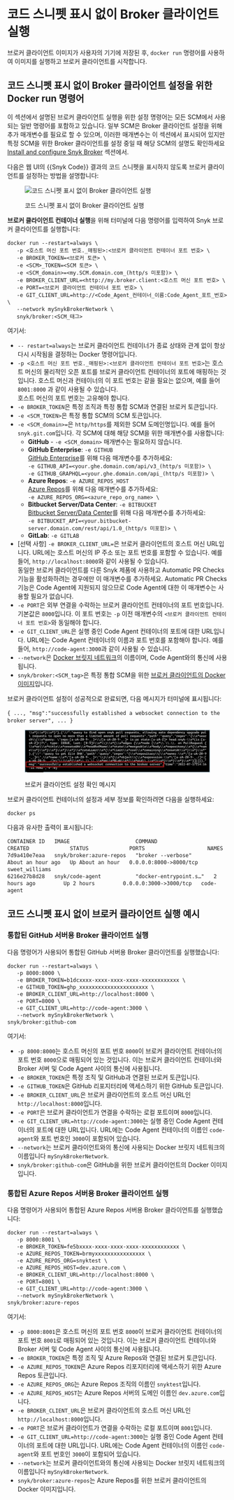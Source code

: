 # 코드 스니펫 표시 없이 Broker 클라이언트 실행

브로커 클라이언트 이미지가 사용자의 기기에 저장된 후, `docker run` 명령어를 사용하여 이미지를 실행하고 브로커 클라이언트를 시작합니다.

## 코드 스니펫 표시 없이 Broker 클라이언트 설정을 위한 Docker run 명령어

이 섹션에서 설명된 브로커 클라이언트 실행을 위한 설정 명령어는 모든 SCM에서 사용되는 일반 명령어를 포함하고 있습니다. 일부 SCM은 Broker 클라이언트 설정을 위해 추가 매개변수를 필요로 할 수 있으며, 이러한 매개변수는 이 섹션에서 표시되어 있지만 특정 SCM을 위한 Broker 클라이언트를 설정 중일 때 해당 SCM의 설명도 확인하세요 [Install and configure Snyk Broker](../../../install-and-configure-snyk-broker/) 섹션에서.

다음은 웹 UI의 {{Snyk Code}} 결과의 코드 스니펫을 표시하지 않도록 브로커 클라이언트를 설정하는 방법을 설명합니다:

<figure><img src="../../../../../.gitbook/assets/Broker - Results - without code snippets (1) (1) (1) (1) (1) (1) (1) (1) (1) (1) (1) (1) (1) (1) (1) (1) (1) (1) (1) (1) (1) (1) (1) (1) (1) (1) (1) (1) (1) (1) (1) (1) (1) (1) (1) (4) (1).png" alt="코드 스니펫 표시 없이 Broker 클라이언트 실행"><figcaption><p>코드 스니펫 표시 없이 Broker 클라이언트 실행</p></figcaption></figure>

**브로커 클라이언트 컨테이너 실행**을 위해 터미널에 다음 명령어를 입력하여 Snyk 브로커 클라이언트를 실행합니다:

```
docker run --restart=always \
   -p <호스트 머신 포트 번호._매핑된>:<브로커 클라이언트 컨테이너 포트 번호> \
   -e BROKER_TOKEN=<브로커 토큰> \
   -e <SCM>_TOKEN=<SCM 토큰> \
   -e <SCM_domain>=<my.SCM.domain.com_(http/s 미포함)> \  
   -e BROKER_CLIENT_URL=<http://my.broker.client:<호스트 머신 포트 번호> \
   -e PORT=<브로커 클라이언트 컨테이너 포트 번호> \
   -e GIT_CLIENT_URL=http://<Code_Agent_컨테이너_이름:Code_Agent_포트_번호> \
   --network mySnykBrokerNetwork \
   snyk/broker:<SCM_태그>
```

여기서:

* `-- restart=always`는 브로커 클라이언트 컨테이너가 종료 상태와 관계 없이 항상 다시 시작됨을 결정하는 Docker 명령어입니다.
* `-p <호스트 머신 포트 번호._매핑된>:<브로커 클라이언트 컨테이너 포트 번호>`는 호스트 머신의 물리적인 오픈 포트를 브로커 클라이언트 컨테이너의 포트에 매핑하는 것입니다. 호스트 머신과 컨테이너의 이 포트 번호는 같을 필요는 없으며, 예를 들어 `8001:8000` 과 같이 사용될 수 있습니다.\
  호스트 머신의 포트 번호는 고유해야 합니다.
* `-e BROKER_TOKEN`은 특정 조직과 특정 통합 SCM과 연결된 브로커 토큰입니다.
* `-e <SCM_TOKEN>`은 특정 통합 SCM의 SCM 토큰입니다.
* `-e <SCM_domain>=`은 `http/https`를 제외한 SCM 도메인명입니다. 예를 들어 `snyk.git.com`입니다. 각 SCM에 대해 해당 SCM을 위한 매개변수를 사용합니다:
    * **GitHub** - `-e <SCM_domain>` 매개변수는 필요하지 않습니다.
    * **GitHub Enterprise**: `-e GITHUB`\
      [GitHub Enterprise](../../../install-and-configure-snyk-broker/github-enterprise-prerequisites-and-steps-to-install-and-configure-broker/github-enterprise-install-and-configure-using-docker.md)를 위해 다음 매개변수를 추가하세요:\
      `-e GITHUB_API=<your.ghe.domain.com/api/v3_(http/s 미포함)> \`\
      `-e GITHUB_GRAPHQL=<your.ghe.domain.com/api_(http/s 미포함)> \`
    * **Azure Repos**: `-e AZURE_REPOS_HOST`\
      [Azure Repos](../../../install-and-configure-snyk-broker/azure-repos-prerequisites-and-steps-to-install-and-configure-broker/setup-broker-with-azure-repos.md)를 위해 다음 매개변수를 추가하세요:\
      `-e AZURE_REPOS_ORG=<azure_repo_org_name> \`
    * **Bitbucket Server/Data Center**: `-e BITBUCKET`\
      [Bitbucket Server/Data Center](../../../install-and-configure-snyk-broker/bitbucket-server-data-center-prerequisites-and-steps-to-install-and-configure-broker/data-center.md)를 위해 다음 매개변수를 추가하세요:\
      `-e BITBUCKET_API=<your.bitbucket-server.domain.com/rest/api/1.0_(http/s 미포함)> \`
    * **GitLab**: `-e GITLAB`
* \[선택 사항] `-e BROKER_CLIENT_URL=`은 브로커 클라이언트의 호스트 머신 URL입니다. URL에는 호스트 머신의 IP 주소 또는 포트 번호를 포함할 수 있습니다. 예를 들어, `http://localhost:8000`와 같이 사용될 수 있습니다.\
  동일한 브로커 클라이언트를 다른 Snyk 제품에 사용하고 Automatic PR Checks 기능을 활성화하려는 경우에만 이 매개변수를 추가하세요. Automatic PR Checks 기능은 Code Agent에 지원되지 않으므로 Code Agent에 대한 이 매개변수는 사용할 필요가 없습니다.
* `-e PORT`은 외부 연결을 수락하는 브로커 클라이언트 컨테이너의 포트 번호입니다. 기본값은 `8000`입니다. 이 포트 번호는 `-p` 이전 매개변수의 `<브로커 클라이언트 컨테이너 포트 번호>`와 동일해야 합니다.
* `-e GIT_CLIENT_URL`은 실행 중인 Code Agent 컨테이너의 포트에 대한 URL입니다. URL에는 Code Agent 컨테이너의 이름과 포트 번호를 포함해야 합니다. 예를 들어, `http://code-agent:3000`과 같이 사용될 수 있습니다.
* `--network`은 [Docker 브릿지 네트워크](../create-network-for-broker-client-and-code-agent-communication.md)의 이름이며, Code Agent와의 통신에 사용됩니다.
* `snyk/broker:<SCM_tag>`은 특정 통합 SCM을 위한 [브로커 클라이언트의 Docker 이미지](download-or-update-the-snyk-broker-client-docker-image.md)입니다.

브로커 클라이언트 설정이 성공적으로 완료되면, 다음 메시지가 터미널에 표시됩니다:

`{ ..., "msg":"successfully established a websocket connection to the broker server", ... }`

<figure><img src="../../../../../.gitbook/assets/Broker Client - Setup success message.png" alt="브로커 클라이언트 설정 확인 메시지"><figcaption><p>브로커 클라이언트 설정 확인 메시지</p></figcaption></figure>

브로커 클라이언트 컨테이너의 설정과 세부 정보를 확인하려면 다음을 실행하세요:

```
docker ps
```

다음과 유사한 출력이 표시됩니다:

```
CONTAINER ID   IMAGE                     COMMAND                  CREATED             STATUS             PORTS                    NAMES
7d9a410e7eaa   snyk/broker:azure-repos   "broker --verbose"       About an hour ago   Up About an hour   0.0.0.0:8000->8000/tcp   sweet_williams
6216e27b8d28   snyk/code-agent           "docker-entrypoint.s…"   2 hours ago         Up 2 hours         0.0.0.0:3000->3000/tcp   code-agent
```

## 코드 스니펫 표시 없이 브로커 클라이언트 실행 예시

### **통합된 GitHub 서버용 Broker 클라이언트 실행**

다음 명령어가 사용되어 통합된 GitHub 서버용 Broker 클라이언트를 실행했습니다:

```
docker run --restart=always \
   -p 8000:8000 \
   -e BROKER_TOKEN=b1dcxxxx-xxxx-xxxx-xxxx-xxxxxxxxxxxx \
   -e GITHUB_TOKEN=ghp_xxxxxxxxxxxxxxxxxxxxxx \
   -e BROKER_CLIENT_URL=http://localhost:8000 \
   -e PORT=8000 \
   -e GIT_CLIENT_URL=http://code-agent:3000 \
   --network mySnykBrokerNetwork \
snyk/broker:github-com
```

여기서:

* `-p 8000:8000`는 호스트 머신의 포트 번호 `8000`이 브로커 클라이언트 컨테이너의 포트 번호 `8000`으로 매핑되어 있는 것입니다. 이는 브로커 클라이언트 컨테이너와 Broker 서버 및 Code Agent 사이의 통신에 사용됩니다.
* `-e BROKER_TOKEN`은 특정 조직 및 GitHub과 연결된 브로커 토큰입니다.
* `-e GITHUB_TOKEN`은 GitHub 리포지터리에 액세스하기 위한 GitHub 토큰입니다.
* `-e BROKER_CLIENT_URL`은 브로커 클라이언트의 호스트 머신 URL인 `http://localhost:8000`입니다.
* `-e PORT`은 브로커 클라이언트가 연결을 수락하는 로컬 포트이며 `8000`입니다.
* `-e GIT_CLIENT_URL=http://code-agent:3000`는 실행 중인 Code Agent 컨테이너의 포트에 대한 URL입니다. URL에는 Code Agent 컨테이너의 이름인 `code-agent`와 포트 번호인 `3000`이 포함되어 있습니다.
* `--network`는 브로커 클라이언트와의 통신에 사용되는 Docker 브릿지 네트워크의 이름입니다 `mySnykBrokerNetwork`.
* `snyk/broker:github-com`은 GitHub을 위한 브로커 클라이언트의 Docker 이미지입니다.

### **통합된 Azure Repos 서버용 Broker 클라이언트 실행**

다음 명령어가 사용되어 통합된 Azure Repos 서버용 Broker 클라이언트를 실행했습니다:

```
docker run --restart=always \
   -p 8000:8001 \
   -e BROKER_TOKEN=fe5bxxxx-xxxx-xxxx-xxxx-xxxxxxxxxxxx \
   -e AZURE_REPOS_TOKEN=brmyxxxxxxxxxxxxxxxx \
   -e AZURE_REPOS_ORG=snyktest \
   -e AZURE_REPOS_HOST=dev.azure.com \
   -e BROKER_CLIENT_URL=http://localhost:8000 \
   -e PORT=8001 \
   -e GIT_CLIENT_URL=http://code-agent:3000 \
   --network mySnykBrokerNetwork \
snyk/broker:azure-repos
```

여기서:

* `-p 8000:8001`은 호스트 머신의 포트 번호 `8000`이 브로커 클라이언트 컨테이너의 포트 번호 `8001`로 매핑되어 있는 것입니다. 이는 브로커 클라이언트 컨테이너와 Broker 서버 및 Code Agent 사이의 통신에 사용됩니다.
* `-e BROKER_TOKEN`은 특정 조직 및 Azure Repos와 연결된 브로커 토큰입니다.
* `-e AZURE_REPOS_TOKEN`은 Azure Repos 리포지터리에 액세스하기 위한 Azure Repos 토큰입니다.
* `-e AZURE_REPOS_ORG`는 Azure Repos 조직의 이름인 `snyktest`입니다.
* `-e AZURE_REPOS_HOST`는 Azure Repos 서버의 도메인 이름인 `dev.azure.com`입니다.
* `-e BROKER_CLIENT_URL`은 브로커 클라이언트의 호스트 머신 URL인 `http://localhost:8000`입니다.
* `-e PORT`은 브로커 클라이언트가 연결을 수락하는 로컬 포트이며 `8001`입니다.
* `-e GIT_CLIENT_URL=http://code-agent:3000`는 실행 중인 Code Agent 컨테이너의 포트에 대한 URL입니다. URL에는 Code Agent 컨테이너의 이름인 `code-agent`와 포트 번호인 `3000`이 포함되어 있습니다.
* `--network`는 브로커 클라이언트와의 통신에 사용되는 Docker 브릿지 네트워크의 이름입니다 `mySnykBrokerNetwork`.
* `snyk/broker:azure-repos`는 Azure Repos를 위한 브로커 클라이언트의 Docker 이미지입니다.